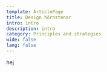 ```yaml
---
template: ArticlePage
title: Design hörnstenar
intro: intro
description: intro
category: Principles and strategies
wide: false
lang: false
---
```

hej